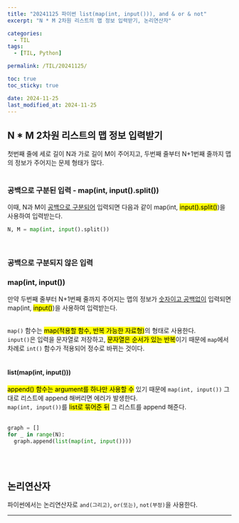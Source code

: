 ```yaml
---
title: "20241125 파이썬 list(map(int, input())), and & or & not"
excerpt: "N * M 2차원 리스트의 맵 정보 입력받기, 논리연산자"

categories:
  - TIL
tags:
  - [TIL, Python]

permalink: /TIL/20241125/

toc: true
toc_sticky: true

date: 2024-11-25
last_modified_at: 2024-11-25
---
```


## N * M 2차원 리스트의 맵 정보 입력받기
첫번째 줄에 세로 길이 N과 가로 길이 M이 주어지고, 두번째 줄부터 N+1번째 줄까지 맵의 정보가 주어지는 문제 형태가 많다.<br><br>

### 공백으로 구분된 입력 - map(int, input().split())
이때, N과 M이 <ins>공백으로 구분되어</ins> 입력되면 다음과 같이 map(int, <mark>input().split()</mark>)을 사용하여 입력받는다.<br>

```python
N, M = map(int, input().split())
```
<br>

### 공백으로 구분되지 않은 입력
### map(int, input())
만약 두번째 줄부터 N+1번째 줄까지 주어지는 맵의 정보가 <ins>숫자이고 공백없이</ins> 입력되면 map(int, <mark>input()</mark>)을 사용하여 입력받는다.<br><br>

```map()``` 함수는 <mark>map(적용할 함수, 반복 가능한 자료형)</mark>의 형태로 사용한다.<br>
```input()```은 입력을 문자열로 저장하고, <mark>문자열은 순서가 있는 반복</mark>이기 때문에 ```map```에서 차례로 ```int()``` 함수가 적용되어 정수로 바뀌는 것이다.<br><br>

#### list(map(int, input()))
<mark>append() 함수는 argument를 하나만 사용할 수</mark> 있기 때문에 ```map(int, input())``` 그대로 리스트에 append 해버리면 에러가 발생한다.<br>
```map(int, input())```를 <mark>list로 묶어준 뒤</mark> 그 리스트를 append 해준다.<br><br>

```python
graph = []
for _ in range(N):
  graph.append(list(map(int, input())))
```
<br><br>

## 논리연산자
파이썬에서는 논리연산자로 ```and(그리고)```, ```or(또는)```, ```not(부정)```을 사용한다.




<hr>
